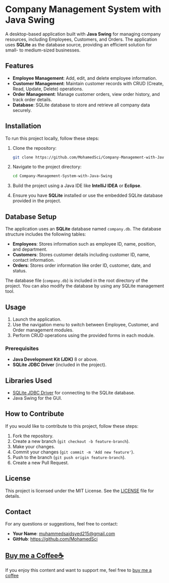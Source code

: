 
# Company Management System with Java Swing

A desktop-based application built with **Java Swing** for managing company resources, including Employees, Customers, and Orders. The application uses **SQLite** as the database source, providing an efficient solution for small- to medium-sized businesses.

## Features

- **Employee Management**: Add, edit, and delete employee information.
- **Customer Management**: Maintain customer records with CRUD (Create, Read, Update, Delete) operations.
- **Order Management**: Manage customer orders, view order history, and track order details.
- **Database**: SQLite database to store and retrieve all company data securely.


## Installation

To run this project locally, follow these steps:

1. Clone the repository:
   ```bash
   git clone https://github.com/MohamedSci/Company-Management-with-Java.git
   ```

2. Navigate to the project directory:
   ```bash
   cd Company-Management-System-with-Java-Swing
   ```

3. Build the project using a Java IDE like **IntelliJ IDEA** or **Eclipse**.

4. Ensure you have **SQLite** installed or use the embedded SQLite database provided in the project.

## Database Setup

The application uses an **SQLite** database named `company.db`. The database structure includes the following tables:

- **Employees**: Stores information such as employee ID, name, position, and department.
- **Customers**: Stores customer details including customer ID, name, contact information.
- **Orders**: Stores order information like order ID, customer, date, and status.

The database file (`company.db`) is included in the root directory of the project. You can also modify the database by using any SQLite management tool.

## Usage

1. Launch the application.
2. Use the navigation menu to switch between Employee, Customer, and Order management modules.
3. Perform CRUD operations using the provided forms in each module.

### Prerequisites

- **Java Development Kit (JDK)** 8 or above.
- **SQLite JDBC Driver** (included in the project).

## Libraries Used

- [SQLite JDBC Driver](https://github.com/xerial/sqlite-jdbc) for connecting to the SQLite database.
- Java Swing for the GUI.

## How to Contribute

If you would like to contribute to this project, follow these steps:

1. Fork the repository.
2. Create a new branch (`git checkout -b feature-branch`).
3. Make your changes.
4. Commit your changes (`git commit -m 'Add new feature'`).
5. Push to the branch (`git push origin feature-branch`).
6. Create a new Pull Request.

## License

This project is licensed under the MIT License. See the [LICENSE](LICENSE) file for details.

## Contact

For any questions or suggestions, feel free to contact:

- **Your Name**: muhammedsaidsyed215@gmail.com
- **GitHub**: https://github.com/MohamedSci

## [Buy me a Coffee☕](<https://ko-fi.com/mohamedsaidibrahim>)

If you enjoy this content and want to support me, feel free to [buy me a coffee](<https://ko-fi.com/mohamedsaidibrahim>)
